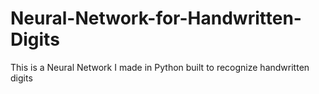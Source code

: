 # Neural-Network-for-Handwritten-Digits
This is a Neural Network I made in Python built to recognize handwritten digits

